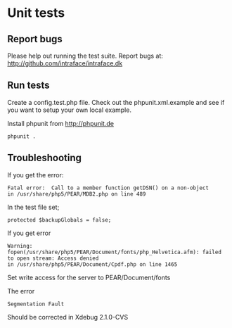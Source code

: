 Unit tests
==

Report bugs
--

Please help out running the test suite. Report bugs at: http://github.com/intraface/intraface.dk

Run tests
--

Create a config.test.php file. Check out the phpunit.xml.example and see if you want to setup your own local example.

Install phpunit from http://phpunit.de

    phpunit .
    
Troubleshooting
--

If you get the error:

    Fatal error:  Call to a member function getDSN() on a non-object 
    in /usr/share/php5/PEAR/MDB2.php on line 489

In the test file set; 

    protected $backupGlobals = false;

If you get error

    Warning:  fopen(/usr/share/php5/PEAR/Document/fonts/php_Helvetica.afm): failed to open stream: Access denied 
    in /usr/share/php5/PEAR/Document/Cpdf.php on line 1465

Set write access for the server to PEAR/Document/fonts

The error
    
    Segmentation Fault

Should be corrected in Xdebug 2.1.0-CVS
